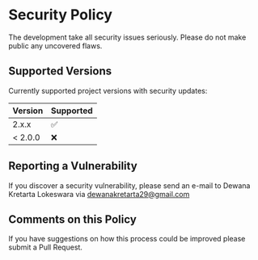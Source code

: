 # Security Policy

The development take all security issues seriously. Please do not make public any uncovered flaws.

## Supported Versions

Currently supported project versions with security updates:

| Version | Supported          |
| ------- | ------------------ |
| 2.x.x   | :white_check_mark: |
| < 2.0.0 | :x:                |

## Reporting a Vulnerability

If you discover a security vulnerability, please send an e-mail to Dewana Kretarta Lokeswara via <dewanakretarta29@gmail.com>

## Comments on this Policy

If you have suggestions on how this process could be improved please submit a Pull Request.
